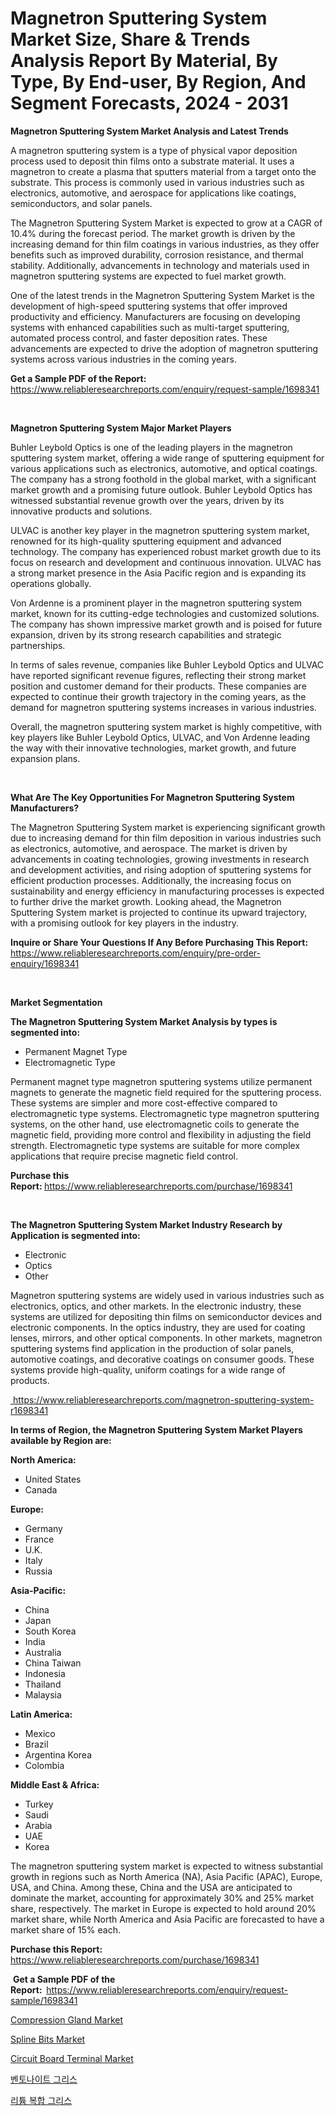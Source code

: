 <p><h1>Magnetron Sputtering System Market Size, Share & Trends Analysis Report By Material, By Type, By End-user, By Region, And Segment Forecasts, 2024 - 2031</h1></p><p><strong>Magnetron Sputtering System Market Analysis and Latest Trends</strong></p>
<p><p>A magnetron sputtering system is a type of physical vapor deposition process used to deposit thin films onto a substrate material. It uses a magnetron to create a plasma that sputters material from a target onto the substrate. This process is commonly used in various industries such as electronics, automotive, and aerospace for applications like coatings, semiconductors, and solar panels.</p><p>The Magnetron Sputtering System Market is expected to grow at a CAGR of 10.4% during the forecast period. The market growth is driven by the increasing demand for thin film coatings in various industries, as they offer benefits such as improved durability, corrosion resistance, and thermal stability. Additionally, advancements in technology and materials used in magnetron sputtering systems are expected to fuel market growth.</p><p>One of the latest trends in the Magnetron Sputtering System Market is the development of high-speed sputtering systems that offer improved productivity and efficiency. Manufacturers are focusing on developing systems with enhanced capabilities such as multi-target sputtering, automated process control, and faster deposition rates. These advancements are expected to drive the adoption of magnetron sputtering systems across various industries in the coming years.</p></p>
<p><strong>Get a Sample PDF of the Report:&nbsp;</strong> <a href="https://www.reliableresearchreports.com/enquiry/request-sample/1698341">https://www.reliableresearchreports.com/enquiry/request-sample/1698341</a></p>
<p>&nbsp;</p>
<p><strong>Magnetron Sputtering System Major Market Players</strong></p>
<p><p>Buhler Leybold Optics is one of the leading players in the magnetron sputtering system market, offering a wide range of sputtering equipment for various applications such as electronics, automotive, and optical coatings. The company has a strong foothold in the global market, with a significant market growth and a promising future outlook. Buhler Leybold Optics has witnessed substantial revenue growth over the years, driven by its innovative products and solutions.</p><p>ULVAC is another key player in the magnetron sputtering system market, renowned for its high-quality sputtering equipment and advanced technology. The company has experienced robust market growth due to its focus on research and development and continuous innovation. ULVAC has a strong market presence in the Asia Pacific region and is expanding its operations globally.</p><p>Von Ardenne is a prominent player in the magnetron sputtering system market, known for its cutting-edge technologies and customized solutions. The company has shown impressive market growth and is poised for future expansion, driven by its strong research capabilities and strategic partnerships.</p><p>In terms of sales revenue, companies like Buhler Leybold Optics and ULVAC have reported significant revenue figures, reflecting their strong market position and customer demand for their products. These companies are expected to continue their growth trajectory in the coming years, as the demand for magnetron sputtering systems increases in various industries.</p><p>Overall, the magnetron sputtering system market is highly competitive, with key players like Buhler Leybold Optics, ULVAC, and Von Ardenne leading the way with their innovative technologies, market growth, and future expansion plans.</p></p>
<p>&nbsp;</p>
<p><strong>What Are The Key Opportunities For Magnetron Sputtering System Manufacturers?</strong></p>
<p><p>The Magnetron Sputtering System market is experiencing significant growth due to increasing demand for thin film deposition in various industries such as electronics, automotive, and aerospace. The market is driven by advancements in coating technologies, growing investments in research and development activities, and rising adoption of sputtering systems for efficient production processes. Additionally, the increasing focus on sustainability and energy efficiency in manufacturing processes is expected to further drive the market growth. Looking ahead, the Magnetron Sputtering System market is projected to continue its upward trajectory, with a promising outlook for key players in the industry.</p></p>
<p><strong>Inquire or Share Your Questions If Any Before Purchasing This Report:</strong> <a href="https://www.reliableresearchreports.com/enquiry/pre-order-enquiry/1698341">https://www.reliableresearchreports.com/enquiry/pre-order-enquiry/1698341</a></p>
<p>&nbsp;</p>
<p><strong>Market Segmentation</strong></p>
<p><strong>The Magnetron Sputtering System Market Analysis by types is segmented into:</strong></p>
<p><ul><li>Permanent Magnet Type</li><li>Electromagnetic Type</li></ul></p>
<p><p>Permanent magnet type magnetron sputtering systems utilize permanent magnets to generate the magnetic field required for the sputtering process. These systems are simpler and more cost-effective compared to electromagnetic type systems. Electromagnetic type magnetron sputtering systems, on the other hand, use electromagnetic coils to generate the magnetic field, providing more control and flexibility in adjusting the field strength. Electromagnetic type systems are suitable for more complex applications that require precise magnetic field control.</p></p>
<p><strong>Purchase this Report:&nbsp;</strong><a href="https://www.reliableresearchreports.com/purchase/1698341">https://www.reliableresearchreports.com/purchase/1698341</a></p>
<p>&nbsp;</p>
<p><strong>The Magnetron Sputtering System Market Industry Research by Application is segmented into:</strong></p>
<p><ul><li>Electronic</li><li>Optics</li><li>Other</li></ul></p>
<p><p>Magnetron sputtering systems are widely used in various industries such as electronics, optics, and other markets. In the electronic industry, these systems are utilized for depositing thin films on semiconductor devices and electronic components. In the optics industry, they are used for coating lenses, mirrors, and other optical components. In other markets, magnetron sputtering systems find application in the production of solar panels, automotive coatings, and decorative coatings on consumer goods. These systems provide high-quality, uniform coatings for a wide range of products.</p></p>
<p><a href="https://www.reliableresearchreports.com/magnetron-sputtering-system-r1698341">&nbsp;https://www.reliableresearchreports.com/magnetron-sputtering-system-r1698341</a></p>
<p><strong>In terms of Region, the Magnetron Sputtering System Market Players available by Region are:</strong></p>
<p>
    <p> <strong> North America: </strong>
        <ul>
            <li>United States</li>
            <li>Canada</li>
        </ul>
        </p> 
    <p> <strong> Europe: </strong>
        <ul>
            <li>Germany</li>
            <li>France</li>
            <li>U.K.</li>
            <li>Italy</li>
            <li>Russia</li>
        </ul>
        </p> 
    <p> <strong> Asia-Pacific: </strong>
        <ul>
            <li>China</li>
            <li>Japan</li>
            <li>South Korea</li>
            <li>India</li>
            <li>Australia</li>
            <li>China Taiwan</li>
            <li>Indonesia</li>
            <li>Thailand</li>
            <li>Malaysia</li>
        </ul>
        </p> 
    <p> <strong> Latin America: </strong>
        <ul>
            <li>Mexico</li>
            <li>Brazil</li>
            <li>Argentina Korea</li>
            <li>Colombia</li>
        </ul>
        </p> 
    <p> <strong> Middle East & Africa: </strong>
        <ul>
            <li>Turkey</li>
            <li>Saudi</li>
            <li>Arabia</li>
            <li>UAE</li>
            <li>Korea</li>
        </ul>
    </p>
    </p>
<p><p>The magnetron sputtering system market is expected to witness substantial growth in regions such as North America (NA), Asia Pacific (APAC), Europe, USA, and China. Among these, China and the USA are anticipated to dominate the market, accounting for approximately 30% and 25% market share, respectively. The market in Europe is expected to hold around 20% market share, while North America and Asia Pacific are forecasted to have a market share of 15% each.</p></p>
<p><strong>Purchase this Report: </strong><a href="https://www.reliableresearchreports.com/purchase/1698341">https://www.reliableresearchreports.com/purchase/1698341</a></p>
<p>&nbsp;<strong>Get a Sample PDF of the Report:&nbsp;&nbsp;</strong><a href="https://www.reliableresearchreports.com/enquiry/request-sample/1698341">https://www.reliableresearchreports.com/enquiry/request-sample/1698341</a></p>
<p><strong></strong></p>
<p><p><a href="https://github.com/gulaimolin/Market-Research-Report-List-5/blob/main/compression-gland-market.md">Compression Gland Market</a></p><p><a href="https://github.com/RoccoManning/Market-Research-Report-List-5/blob/main/spline-bits-market.md">Spline Bits Market</a></p><p><a href="https://www.linkedin.com/pulse/exploring-circuit-board-terminal-market-dynamics-global-snpoe?trackingId=Rx5%2FsjFGrSw38B7zTWUDKA%3D%3D">Circuit Board Terminal Market</a></p><p><a href="https://github.com/Gregost89076vddcv/Market-Research-Report-List-1/blob/main/2331130168153.md">벤토나이트 그리스</a></p><p><a href="https://github.com/dollarearner151/Market-Research-Report-List-1/blob/main/4364744168154.md">리튬 복합 그리스</a></p></p>